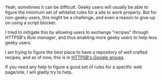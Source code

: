 Yeah, sometimes it can be difficult. Geeky users will usually be able to figure the minimum set of whitelist rules for a site to work properly. But for non-geeky users, this might be a challenge, and even a reason to give-up on using a script blocker.

I tried to mitigate this by allowing users to exchange "recipes" through HTTPSB's *Rule manager*, and thus enabling more geeky users to help less geeky users.

I am trying to figure the best place to have a repository of well crafted recipes, and as of now, this is in [HTTPSB's Google groups](https://groups.google.com/forum/?hl=en#!forum/httpsb).

If you need any help to figure a good set of rules for a specific web page/site, I will gladly try to help.